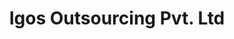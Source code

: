---
title: "Igos Outsourcing Pvt. Ltd"
url: /bengaluru/igos-outsourcing-pvt-ltd/
shop: doityourself
---